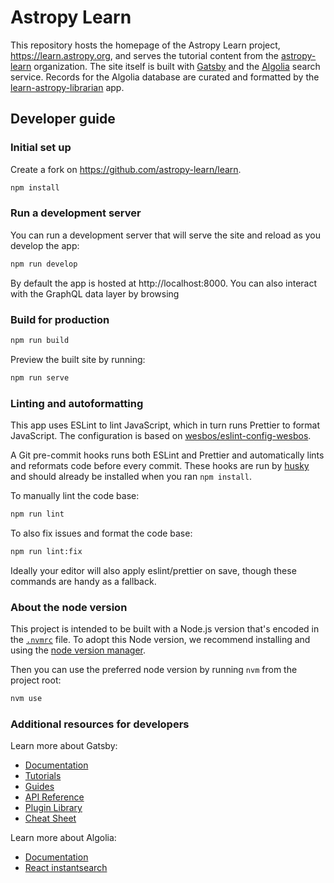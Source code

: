 # Astropy Learn

This repository hosts the homepage of the Astropy Learn project, https://learn.astropy.org, and serves the tutorial content from the [astropy-learn](https://github.com/astropy-learn) organization. The site itself is built with [Gatsby](https://www.gatsbyjs.com/) and the [Algolia](https://www.algolia.com) search service. Records for the Algolia database are curated and formatted by the [learn-astropy-librarian](https://github.com/astropy-learn/learn-astropy-librarian) app.

## Developer guide

### Initial set up

Create a fork on https://github.com/astropy-learn/learn.

```bash
npm install
```

### Run a development server

You can run a development server that will serve the site and reload as you develop the app:

```bash
npm run develop
```

By default the app is hosted at http://localhost:8000. You can also interact with the GraphQL data layer by browsing

### Build for production

```bash
npm run build
```

Preview the built site by running:

```bash
npm run serve
```

### Linting and autoformatting

This app uses ESLint to lint JavaScript, which in turn runs Prettier to format JavaScript. The configuration is based on [wesbos/eslint-config-wesbos](https://github.com/wesbos/eslint-config-wesbos).

A Git pre-commit hooks runs both ESLint and Prettier and automatically lints and reformats code before every commit. These hooks are run by [husky](https://typicode.github.io/husky/#/) and should already be installed when you ran `npm install`.

To manually lint the code base:

```bash
npm run lint
```

To also fix issues and format the code base:

```bash
npm run lint:fix
```

Ideally your editor will also apply eslint/prettier on save, though these commands are handy as a fallback.

### About the node version

This project is intended to be built with a Node.js version that's encoded in the [`.nvmrc`](./.nvmrc) file. To adopt this Node version, we recommend installing and using the [node version manager](https://github.com/nvm-sh/nvm).

Then you can use the preferred node version by running `nvm` from the project root:

```sh
nvm use
```

### Additional resources for developers

Learn more about Gatsby:

- [Documentation](https://www.gatsbyjs.com/docs/?utm_source=starter&utm_medium=readme&utm_campaign=minimal-starter)
- [Tutorials](https://www.gatsbyjs.com/tutorial/?utm_source=starter&utm_medium=readme&utm_campaign=minimal-starter)
- [Guides](https://www.gatsbyjs.com/tutorial/?utm_source=starter&utm_medium=readme&utm_campaign=minimal-starter)
- [API Reference](https://www.gatsbyjs.com/docs/api-reference/?utm_source=starter&utm_medium=readme&utm_campaign=minimal-starter)
- [Plugin Library](https://www.gatsbyjs.com/plugins?utm_source=starter&utm_medium=readme&utm_campaign=minimal-starter)
- [Cheat Sheet](https://www.gatsbyjs.com/docs/cheat-sheet/?utm_source=starter&utm_medium=readme&utm_campaign=minimal-starter)

Learn more about Algolia:

- [Documentation](https://www.algolia.com/doc/)
- [React instantsearch](https://www.algolia.com/doc/guides/building-search-ui/what-is-instantsearch/react/)
